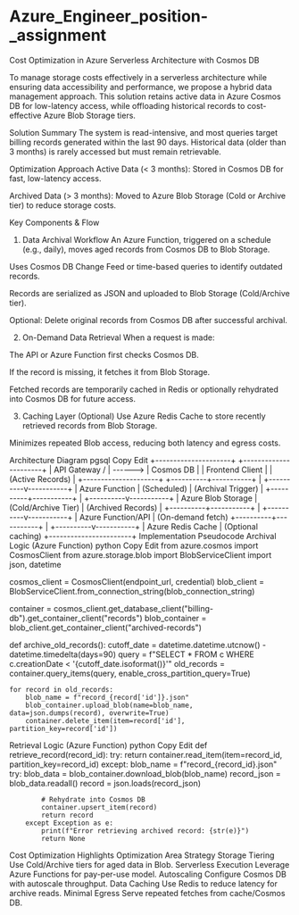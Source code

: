 # Azure_Engineer_position-_assignment

Cost Optimization in Azure Serverless Architecture with Cosmos DB

To manage storage costs effectively in a serverless architecture while ensuring data accessibility and performance, we propose a hybrid data management approach. This solution retains active data in Azure Cosmos DB for low-latency access, while offloading historical records to cost-effective Azure Blob Storage tiers.

Solution Summary
The system is read-intensive, and most queries target billing records generated within the last 90 days. Historical data (older than 3 months) is rarely accessed but must remain retrievable.

Optimization Approach
Active Data (< 3 months): Stored in Cosmos DB for fast, low-latency access.

Archived Data (> 3 months): Moved to Azure Blob Storage (Cold or Archive tier) to reduce storage costs.

Key Components & Flow
1. Data Archival Workflow
An Azure Function, triggered on a schedule (e.g., daily), moves aged records from Cosmos DB to Blob Storage.

Uses Cosmos DB Change Feed or time-based queries to identify outdated records.

Records are serialized as JSON and uploaded to Blob Storage (Cold/Archive tier).

Optional: Delete original records from Cosmos DB after successful archival.

2. On-Demand Data Retrieval
When a request is made:

The API or Azure Function first checks Cosmos DB.

If the record is missing, it fetches it from Blob Storage.

Fetched records are temporarily cached in Redis or optionally rehydrated into Cosmos DB for future access.

3. Caching Layer (Optional)
Use Azure Redis Cache to store recently retrieved records from Blob Storage.

Minimizes repeated Blob access, reducing both latency and egress costs.

Architecture Diagram
pgsql
Copy
Edit
+---------------------+          +----------------------+
|    API Gateway /    | ------>  |     Cosmos DB        |
|    Frontend Client  |          |  (Active Records)     |
+---------------------+          +----------+-----------+
                                            |
                                 +----------v-----------+
                                 |   Azure Function      |  (Scheduled)
                                 |   (Archival Trigger)  |
                                 +----------+-----------+
                                            |
                                 +----------v-----------+
                                 |  Azure Blob Storage   |  (Cold/Archive Tier)
                                 | (Archived Records)    |
                                 +----------+-----------+
                                            |
                                 +----------v-----------+
                                 | Azure Function/API    |  (On-demand fetch)
                                 +----------+-----------+
                                            |
                                 +----------v-----------+
                                 |   Azure Redis Cache   |  (Optional caching)
                                 +-----------------------+
Implementation Pseudocode
Archival Logic (Azure Function)
python
Copy
Edit
from azure.cosmos import CosmosClient
from azure.storage.blob import BlobServiceClient
import json, datetime

cosmos_client = CosmosClient(endpoint_url, credential)
blob_client = BlobServiceClient.from_connection_string(blob_connection_string)

container = cosmos_client.get_database_client("billing-db").get_container_client("records")
blob_container = blob_client.get_container_client("archived-records")

def archive_old_records():
    cutoff_date = datetime.datetime.utcnow() - datetime.timedelta(days=90)
    query = f"SELECT * FROM c WHERE c.creationDate < '{cutoff_date.isoformat()}'"
    old_records = container.query_items(query, enable_cross_partition_query=True)

    for record in old_records:
        blob_name = f"record_{record['id']}.json"
        blob_container.upload_blob(name=blob_name, data=json.dumps(record), overwrite=True)
        container.delete_item(item=record['id'], partition_key=record['id'])
Retrieval Logic (Azure Function)
python
Copy
Edit
def retrieve_record(record_id):
    try:
        return container.read_item(item=record_id, partition_key=record_id)
    except:
        blob_name = f"record_{record_id}.json"
        try:
            blob_data = blob_container.download_blob(blob_name)
            record_json = blob_data.readall()
            record = json.loads(record_json)

            # Rehydrate into Cosmos DB
            container.upsert_item(record)
            return record
        except Exception as e:
            print(f"Error retrieving archived record: {str(e)}")
            return None
Cost Optimization Highlights
Optimization Area	Strategy
Storage Tiering	Use Cold/Archive tiers for aged data in Blob.
Serverless Execution	Leverage Azure Functions for pay-per-use model.
Autoscaling	Configure Cosmos DB with autoscale throughput.
Data Caching	Use Redis to reduce latency for archive reads.
Minimal Egress	Serve repeated fetches from cache/Cosmos DB.


